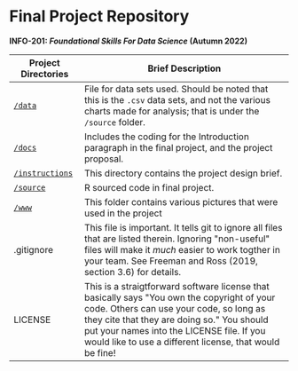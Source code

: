# Final Project Repository
**INFO-201: _Foundational Skills For Data Science_ (Autumn 2022)**


|Project Directories | Brief Description|
|---------------| -----------------|
|[`/data`](./data) | File for data sets used. Should be noted that this is the `.csv` data sets, and not the various charts made for analysis; that is under the `/source` folder.
|[`/docs`](./docs) | Includes the coding for the Introduction paragraph in the final project, and the project proposal.|
|[`/instructions`](./instructions)| This directory contains the project design brief.  |
|[`/source`](./source) | R sourced code in final project.
|[`/www`](./www) | This folder contains various pictures that were used in the project
| .gitignore | This  file is important. It tells git to ignore all files that are listed therein. Ignoring "non-useful" files will make it *much* easier to work togther in your team. See Freeman and Ross (2019, section 3.6) for details.  |
| LICENSE | This is a straigtforward software license that basically says "You own the copyright of your code.  Others can use your code, so long as they cite that they are doing so." You should put your names into the LICENSE file. If you would like to use a different license, that would be fine! |
